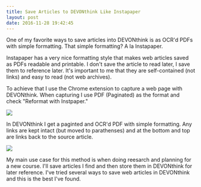 ```yaml
---
title: Save Articles to DEVONthink Like Instapaper
layout: post
date: 2016-11-28 19:42:45
---
```


One of my favorite ways to save articles into DEVONthink is as OCR'd PDFs with simple formatting. That simple formatting? A la Instapaper.

Instapaper has a very nice formatting style that makes web articles saved as PDFs readable and printable. I don't save the article to read later, I save them to reference later. It's important to me that they are self-contained (not links) and easy to read (not web archives). 

To achieve that I use the Chrome extension to capture a web page with DEVONthink. When capturing I use PDF (Paginated) as the format and check "Reformat with Instpaper."

![](http://mijingo.d.pr/iwAt/4JJxUhDU+)

In DEVONthink I get a paginted and OCR'd PDF with simple formatting. Any links are kept intact (but moved to parathenses) and at the bottom and top are links back to the source article.

![](http://mijingo.d.pr/YeMv/3huXgYWM+)

My main use case for this method is when doing reesarch and planning for a new course. I'll save articles I find and then store them in DEVONthink for later reference. I've tried several ways to save web articles in DEVONthink and this is the best I've found.

